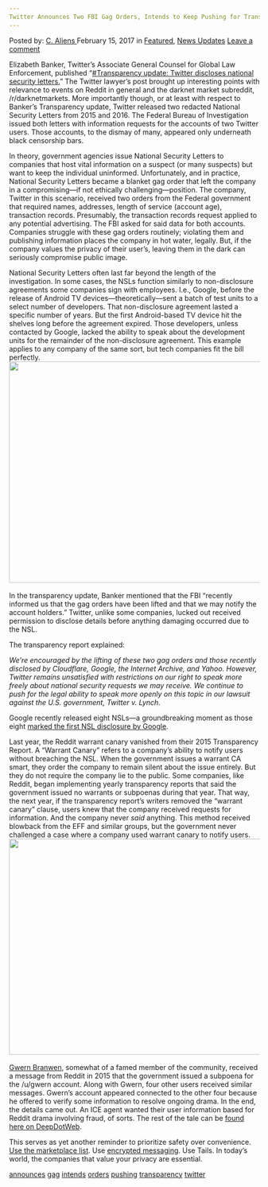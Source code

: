 ```yaml
---
Twitter Announces Two FBI Gag Orders, Intends to Keep Pushing for Transparency
---
```

<article class="post-listing post-18134 post type-post status-publish format-standard has-post-thumbnail hentry  tag-announces tag-gag tag-intends tag-orders tag-pushing tag-transparency tag-twitter">
<div class="post-inner">
    <span>Posted by: <a href="https://www.deepdotweb.com/author/caliens/" title="">C. Aliens </a></span>
<span>February 15, 2017</span>
<span>in <a href="https://www.deepdotweb.com/category/deepdot-news/" rel="category tag">Featured</a>, <a href="https://www.deepdotweb.com/category/news-updates/" rel="category tag">News Updates</a></span>
<span><a href="https://www.deepdotweb.com/2017/02/15/twitter-announces-two-fbi-gag-orders-intends-keep-pushing-transparency/#respond">Leave a comment</a></span>
</p>
<div class="clear"></div>
    
<p>Elizabeth Banker, Twitter’s Associate General Counsel for Global Law Enforcement, published “<a href="https://blog.twitter.com/2017/transparency-update-twitter-discloses-national-security-letters">#Transparency update: Twitter discloses national security letters.</a>” The Twitter lawyer’s post brought up interesting points with relevance to events on Reddit in general and the darknet market subreddit, /r/darknetmarkets. More importantly though, or at least with respect to Banker’s Transparency update, Twitter released two redacted National Security Letters from 2015 and 2016. The Federal Bureau of Investigation issued both letters with information requests for the accounts of two Twitter users. Those accounts, to the dismay of many, appeared only underneath black censorship bars.</p>
<p>In theory, government agencies issue National Security Letters to companies that host vital information on a suspect (or many suspects) but want to keep the individual uninformed. Unfortunately, and in practice, National Security Letters became a blanket gag order that left the company in a compromising—if not ethically challenging—position. The company, Twitter in this scenario, received two orders from the Federal government that required names, addresses, length of service (account age), transaction records. Presumably, the transaction records request applied to any potential advertising. The FBI asked for said data for both accounts. Companies struggle with these gag orders routinely; violating them and publishing information places the company in hot water, legally. But, if the company values the privacy of their user’s, leaving them in the dark can seriously compromise public image.</p>
<p>National Security Letters often last far beyond the length of the investigation. In some cases, the NSLs function similarly to non-disclosure agreements some companies sign with employees. I.e., Google, before the release of Android TV devices—theoretically—sent a batch of test units to a select number of developers. That non-disclosure agreement lasted a specific number of years. But the first Android-based TV device hit the shelves long before the agreement expired. Those developers, unless contacted by Google, lacked the ability to speak about the development units for the remainder of the non-disclosure agreement. This example applies to any company of the same sort, but tech companies fit the bill perfectly. <img class="wp-image-18140 aligncenter" src="/imgs/2017/02/word-image-12.png" width="791" height="445" srcset="/imgs/2017/02/word-image-12.png 1429w, /imgs/2017/02/word-image-12-300x169.png 300w, /imgs/2017/02/word-image-12-1024x576.png 1024w" sizes="(max-width: 791px) 100vw, 791px"/></p>
<p>In the transparency update, Banker mentioned that the FBI &#8220;recently informed us that the gag orders have been lifted and that we may notify the account holders.&#8221; Twitter, unlike some companies, lucked out received permission to disclose details before anything damaging occurred due to the NSL.</p>
<p>The transparency report explained:</p>
<p><em>We’re encouraged by the lifting of these two gag orders and those recently disclosed by Cloudflare, Google, the Internet Archive, and Yahoo. However, Twitter remains unsatisfied with restrictions on our right to speak more freely about national security requests we may receive. We continue to push for the legal ability to speak more openly on this topic in our lawsuit against the U.S. government, Twitter v. Lynch.</em></p>
<p>Google recently released eight NSLs—a groundbreaking moment as those eight <a href="http://venturebeat.com/2017/01/27/twitter-shares-2-redacted-national-security-letters-from-the-fbi/">marked the first NSL disclosure by Google</a>.</p>
<p>Last year, the Reddit warrant canary vanished from their 2015 Transparency Report. A “Warrant Canary” refers to a company’s ability to notify users without breaching the NSL. When the government issues a warrant CA smart, they order the company to remain silent about the issue entirely. But they do not require the company lie to the public. Some companies, like Reddit, began implementing yearly transparency reports that said the government issued no warrants or subpoenas during that year. That way, the next year, if the transparency report’s writers removed the &#8220;warrant canary&#8221; clause, users knew that the company received requests for information. And the company never <em>said</em> anything. This method received blowback from the EFF and similar groups, but the government never challenged a case where a company used warrant canary to notify users. <img class="wp-image-18141 aligncenter" src="/imgs/2017/02/word-image-13.png" width="749" height="434" srcset="/imgs/2017/02/word-image-13.png 1387w, /imgs/2017/02/word-image-13-300x174.png 300w, /imgs/2017/02/word-image-13-1024x594.png 1024w" sizes="(max-width: 749px) 100vw, 749px"/></p>
<p><a href="https://www.deepdotweb.com/?s=Gwern">Gwern Branwen</a>, somewhat of a famed member of the community, received a message from Reddit in 2015 that the government issued a subpoena for the /u/gwern account. Along with Gwern, four other users received similar messages. Gwern&#8217;s account appeared connected to the other four because he offered to verify some information to resolve ongoing drama. In the end, the details came out. An ICE agent wanted their user information based for Reddit drama involving fraud, of sorts. The rest of the tale can be <a href="https://www.deepdotweb.com/2015/03/30/psa-5-reddit-accounts-subpoenaed-by-ice/">found here on DeepDotWeb</a>.</p>
<p>This serves as yet another reminder to prioritize safety over convenience. <a href="https://www.deepdotweb.com/marketplace-directory/categories/top-markets/">Use the marketplace list</a>. Use <a href="https://www.deepdotweb.com/2016/10/11/grand-jury-requests-signal-user-data-essentially-receives-nothing/">encrypted messaging</a>. Use Tails. In today&#8217;s world, the companies that value your privacy are essential.</p>
</div>
<a href="https://www.deepdotweb.com/tag/announces/" rel="tag">announces</a> <a href="https://www.deepdotweb.com/tag/gag/" rel="tag">gag</a> <a href="https://www.deepdotweb.com/tag/intends/" rel="tag">intends</a> <a href="https://www.deepdotweb.com/tag/orders/" rel="tag">orders</a> <a href="https://www.deepdotweb.com/tag/pushing/" rel="tag">pushing</a> <a href="https://www.deepdotweb.com/tag/transparency/" rel="tag">transparency</a> <a href="https://www.deepdotweb.com/tag/twitter/" rel="tag">twitter</a></span> <span style="display:none" class="updated">2017-02-15</span>
<div style="display:none" class="vcard author" itemprop="author" itemscope itemtype="http://schema.org/Person"><strong class="fn" itemprop="name"><a href="https://www.deepdotweb.com/author/caliens/" title="Posts by C. Aliens" rel="author">C. Aliens</a></strong></div>
    

